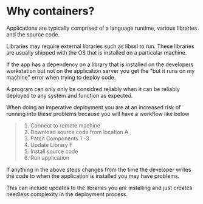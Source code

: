 # Why containers?

Applications are typically comprised of a language runtime, various libraries and the source code.

Libraries may require external libraries such as libssl to run. These libraries are usually shipped with the OS that is installed on a particular machine.

If the app has a dependency on a library that is installed on the developers workstation but not on the application server you get the "but it runs on my machine" error when trying to deploy code.

A program can only only be considred reliably when it can be reliably deployed to any system and function as expected.

When doing an imperative deployment you are at an increased risk of running into these problems because you will have a workflow like below

>1. Connect to remote machine
>2. Download source code from location A
>3. Patch Components 1 -3
>4. Update Library F
>5. Install source code
>6. Run application

If anything in the above steps changes from the time the developer writes the code to when the application is installed you may have problems.

This can include updates to the libraries you are installing and just creates needless complexity in the deployment process.

